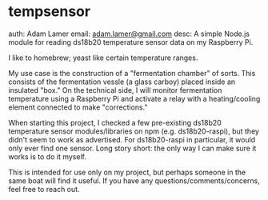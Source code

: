 # tempsensor
auth:  Adam Lamer
email: adam.lamer@gmail.com
desc:  A simple Node.js module for reading ds18b20 temperature sensor data on my Raspberry Pi.

I like to homebrew; yeast like certain temperature ranges.

My use case is the construction of a "fermentation chamber" of sorts. This consists of the fermentation vessle (a glass carboy) placed inside an insulated "box." On the technical side, I will monitor fermentation temperature using a Raspberry Pi and activate a relay with a heating/cooling element connected to make "corrections."

When starting this project, I checked a few pre-existing ds18b20 temperature sensor modules/libraries on npm (e.g. ds18b20-raspi), but they didn't seem to work as advertised. For ds18b20-raspi in particular, it would only ever find one sensor. Long story short: the only way I can make sure it works is to do it myself.

This is intended for use only on my project, but perhaps someone in the same boat will find it useful. If you have any questions/comments/concerns, feel free to reach out.
